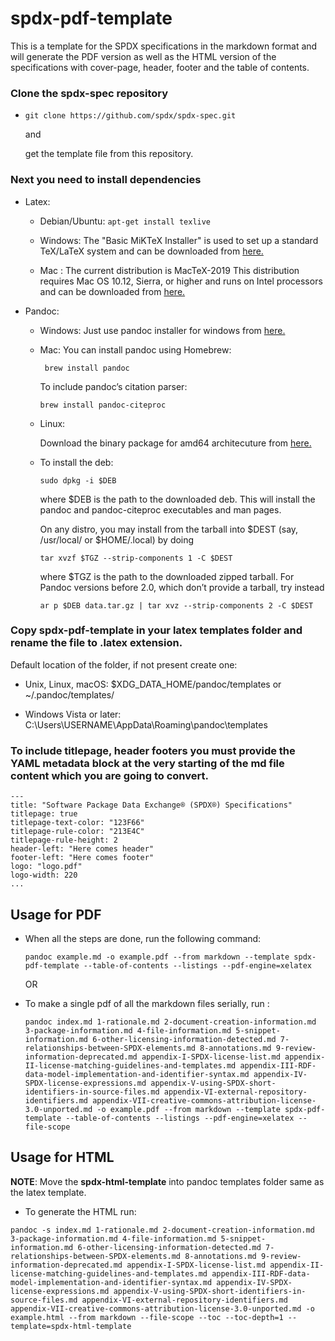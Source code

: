 # spdx-pdf-template
This is a template for the SPDX specifications in the markdown format and will generate the PDF version as well as the HTML version of the specifications with cover-page, header, footer and the table of contents.

### Clone the spdx-spec repository

  * ``git clone https://github.com/spdx/spdx-spec.git``
    
    and
    
    get the template file from this repository.

### Next you need to install dependencies

  * Latex: 

    + Debian/Ubuntu: ``apt-get install texlive``

    + Windows: The "Basic MiKTeX Installer" is used to set up a standard TeX/LaTeX system and can be downloaded from [here.](https://miktex.org/download)

    + Mac : The current distribution is MacTeX-2019
      This distribution requires Mac OS 10.12, Sierra, or higher and runs on Intel processors and can be downloaded from [here.](http://www.tug.org/mactex/mactex-download.html) 



  * Pandoc:

    + Windows: Just use pandoc installer for windows from [here.](https://github.com/jgm/pandoc/releases/download/2.7.2/pandoc-2.7.2-windows-x86_64.msi)

    + Mac:  You can install pandoc using Homebrew:

         `` brew install pandoc``

         To include pandoc’s citation parser:

         ``brew install pandoc-citeproc``    

    + Linux: 

         Download the binary package for amd64 architecuture from [here.](https://github.com/jgm/pandoc/releases/latest)

     + To install the deb:

         ``sudo dpkg -i $DEB``

         where $DEB is the path to the downloaded deb. This will install the pandoc and pandoc-citeproc executables and man pages.
      
         On any distro, you may install from the tarball into $DEST (say, /usr/local/ or $HOME/.local) by doing

         ``tar xvzf $TGZ --strip-components 1 -C $DEST``

         where $TGZ is the path to the downloaded zipped tarball. For Pandoc versions before 2.0, which don’t provide a tarball, try instead

         ``ar p $DEB data.tar.gz | tar xvz --strip-components 2 -C $DEST``



### Copy spdx-pdf-template in your latex templates folder and rename the file to .latex extension.
   Default location of the folder, if not present create one:

   * Unix, Linux, macOS: $XDG_DATA_HOME/pandoc/templates or ~/.pandoc/templates/

   * Windows Vista or later: C:\Users\USERNAME\AppData\Roaming\pandoc\templates

### To include titlepage, header footers you must provide the YAML metadata block at the very starting of the md file content    which you are going to convert.


```markdown---
---
title: "Software Package Data Exchange® (SPDX®) Specifications"
titlepage: true
titlepage-text-color: "123F66"
titlepage-rule-color: "213E4C"
titlepage-rule-height: 2
header-left: "Here comes header"
footer-left: "Here comes footer"
logo: "logo.pdf"
logo-width: 220
...
```

## Usage for PDF

  * When all the steps are done, run the following command:
   
    ``pandoc example.md -o example.pdf --from markdown --template spdx-pdf-template --table-of-contents --listings --pdf-engine=xelatex``

    OR
    
  * To make a single pdf of all the markdown files serially, run :

    ``pandoc index.md 1-rationale.md 2-document-creation-information.md 3-package-information.md 4-file-information.md 5-snippet-information.md 6-other-licensing-information-detected.md 7-relationships-between-SPDX-elements.md 8-annotations.md 9-review-information-deprecated.md appendix-I-SPDX-license-list.md appendix-II-license-matching-guidelines-and-templates.md appendix-III-RDF-data-model-implementation-and-identifier-syntax.md appendix-IV-SPDX-license-expressions.md appendix-V-using-SPDX-short-identifiers-in-source-files.md appendix-VI-external-repository-identifiers.md appendix-VII-creative-commons-attribution-license-3.0-unported.md -o example.pdf --from markdown --template spdx-pdf-template --table-of-contents --listings --pdf-engine=xelatex --file-scope``
    

## Usage for HTML

**NOTE**: Move the **spdx-html-template** into pandoc templates folder same as the latex template.

  * To generate the HTML run:

  ``pandoc -s index.md 1-rationale.md 2-document-creation-information.md 3-package-information.md 4-file-information.md 5-snippet-information.md 6-other-licensing-information-detected.md 7-relationships-between-SPDX-elements.md 8-annotations.md 9-review-information-deprecated.md appendix-I-SPDX-license-list.md appendix-II-license-matching-guidelines-and-templates.md appendix-III-RDF-data-model-implementation-and-identifier-syntax.md appendix-IV-SPDX-license-expressions.md appendix-V-using-SPDX-short-identifiers-in-source-files.md appendix-VI-external-repository-identifiers.md appendix-VII-creative-commons-attribution-license-3.0-unported.md -o example.html --from markdown --file-scope --toc --toc-depth=1 --template=spdx-html-template``
